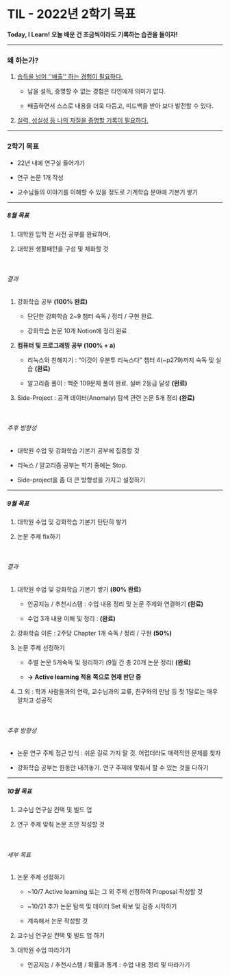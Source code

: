 # TIL - 2022년 2학기 목표

**Today, I Learn! 오늘 배운 건 조금씩이라도 기록하는 습관을 들이자!**

---

### 왜 하는가?

1. <u>습득을 넘어 ''배출'' 하는 경험이 필요하다. </u>
   
   - 남을 설득, 증명할 수 없는 경험은 타인에게 의미가 없다.     
   
   - 배출하면서 스스로 내용을 더욱 다듬고, 피드백을 받아 보다 발전할 수 있다. 

2. <u>실력, 성실성 등 나의 자질을 증명할 기록이 필요하다. </u>



-----------------------------------------

### 2학기 목표

- 22년 내에 연구실 들어가기 

- 연구 논문 1개 작성 

- 교수님들의 이야기를 이해할 수 있을 정도로 기계학습 분야에 기본기 쌓기 



-----

##### 8월 목표

1. 대학원 입학 전 사전 공부를 완료하며, 

2.  대학원 생활패턴을 구성 및 체화할 것

<br>

###### 결과

1) 강화학습 공부 **(100% 완료)**
   
   - 단단한 강화학습 2~9 챕터 숙독 / 정리 / 구현 완료.
   
   - 강화학습 논문 10개 Notion에 정리 완료

2) **컴퓨터 및 프로그래밍 공부 (100% + a)**
   - 리눅스와 친해지기 : “이것이 우분투 리눅스다” 챕터 4(~p279)까지 숙독 및 실습 **(완료)** 
   
   - 알고리즘 풀이 : 백준 109문제 풀이 완료. 실버 2등급 달성 **(완료)**

3) Side-Project : 공격 데이터(Anomaly) 탐색 관련 논문 5개 정리 **(완료)**

<br>

###### 추후 방향성

- 대학원 수업 및 강화학습 기본기 공부에 집중할 것 

- 리눅스 / 알고리즘 공부는 학기 중에는 Stop. 

- Side-project을 좀 더 큰 방향성을 가지고 설정하기 

-----

##### 9월 목표

1. 대학원 수업 및 강화학습 기본기 탄탄히 쌓기

2. 논문 주제 fix하기 

<br>

###### 결과

1) 대학원 수업 및 강화학습 기본기 쌓기 **(80% 완료)**
   
   - 인공지능 / 추천시스템 : 수업 내용 정리 및 논문 주제와 연결하기 **(완료)**
   
   - 수업 3개 내용 이해 및 정리 : **(완료)**

2) 강화학습 이론 : 2주당 Chapter 1개 숙독 / 정리 / 구현 **(50%)**
3. 논문 주제 선정하기
   
   - 주별 논문 5개숙독 및 정리하기 (9월 간 총 20개 논문 정리) **(완료)**
   
   - **-> Active learning 적용 쪽으로 현재 판단 중**

4. 그 외 :  학과 사람들과의 연락, 교수님과의 교류, 친구와의 만남 등 첫 1달로는 매우 알차고 성공적

<br>

###### 추후 방향성

- 논문 연구 주제 접근 방식 : 쉬운 길로 가지 말 것. 어렵더라도 매력적인 문제를 찾자

- 강화학습 공부는 한동안 내려놓기. 연구 주제에 맞춰서 할 수 있는 것을 다하기



--------

##### 10월 목표

1. 교수님 연구실 컨택 및 빌드 업 

2. 연구 주제 맞춰 논문 초안 작성할 것 

<br>

###### 세부 목표

1) 논문 주제 선정하기
   
   - ~10/7 Active learning 또는 그 외 주제 선정하여 Proposal 작성할 것
   
   - ~10/21 추가 논문 탐색 및 데이터 Set 확보 및 검증 시작하기
   
   - 계속해서 논문 작성할 것

2) 교수님 연구실 컨택 및 빌드 업 하기  

3) 대학원 수업 따라가기
   
   - 인공지능 / 추천시스템 / 확률과 통계 : 수업 내용 정리 및 따라가기
